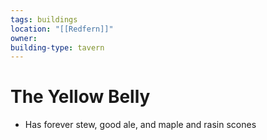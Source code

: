 ```yaml
---
tags: buildings
location: "[[Redfern]]"
owner: 
building-type: tavern
---
```


# The Yellow Belly

- Has forever stew, good ale, and maple and rasin scones